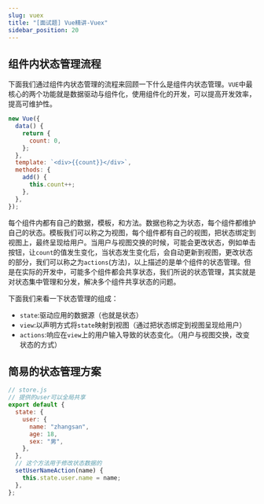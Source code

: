 ```yaml
---
slug: vuex
title: "[面试题] Vue精讲-Vuex"
sidebar_position: 20
---
```


## 组件内状态管理流程

下面我们通过组件内状态管理的流程来回顾一下什么是组件内状态管理。`VUE`中最核心的两个功能就是数据驱动与组件化，使用组件化的开发，可以提高开发效率，提高可维护性。

```js
new Vue({
  data() {
    return {
      count: 0,
    };
  },
  template: `<div>{{count}}</div>`,
  methods: {
    add() {
      this.count++;
    },
  },
});
```

每个组件内都有自己的数据，模板，和方法。数据也称之为状态，每个组件都维护自己的状态。模板我们可以称之为视图，每个组件都有自己的视图，把状态绑定到视图上，最终呈现给用户。当用户与视图交换的时候，可能会更改状态，例如单击按钮，让`count`的值发生变化，当状态发生变化后，会自动更新到视图，更改状态的部分，我们可以称之为`actions`(方法)，以上描述的是单个组件的状态管理。但是在实际的开发中，可能多个组件都会共享状态，我们所说的状态管理，其实就是对状态集中管理和分发，解决多个组件共享状态的问题。

下面我们来看一下状态管理的组成：

- `state`:驱动应用的数据源（也就是状态）
- `view`:以声明方式将`state`映射到视图（通过把状态绑定到视图呈现给用户）
- `actions`:响应在`view`上的用户输入导致的状态变化。（用户与视图交换，改变状态的方式）

## 简易的状态管理方案


```js
// store.js
// 提供的user可以全局共享
export default {
  state: {
    user: {
      name: "zhangsan",
      age: 18,
      sex: "男",
    },
  },
  // 这个方法用于修改状态数据的
  setUserNameAction(name) {
    this.state.user.name = name;
  },
};

```